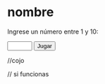 # nombre
<!DOCTYPE html>
<html lang="es">
<head>
  <meta charset="UTF-8">
  <title>Juego de Adivinar Número</title>
</head>
<body>
  <p>Ingrese un número entre 1 y 10:</p>
  <input type="number" id="numeroUsuario" min="1" max="10">
  <button onclick="jugar()">Jugar</button>

  <p id="resultado"></p>
//cojo
 <script>
    let selec = parseInt(prompt('Ingrese un valor entre 1 y 10'));
    let num = parseInt(Math.random() * 10) + 1;
    if (num == selec)
        document.write('Ganó el número que se sorteó es el ' + num);
    else
        document.write('Lo siento se sorteó el valor ' + num + ' y usted eligió ' + selec);

   document.write('Hola soy Raúl');
</script>

</body>
</html>
// si funcionas